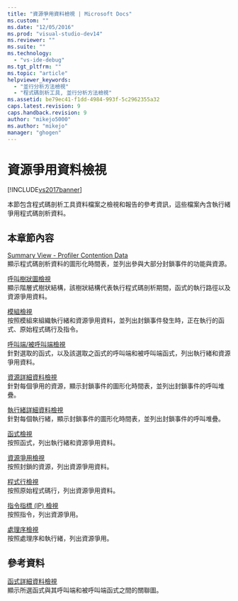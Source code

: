 ```yaml
---
title: "資源爭用資料檢視 | Microsoft Docs"
ms.custom: ""
ms.date: "12/05/2016"
ms.prod: "visual-studio-dev14"
ms.reviewer: ""
ms.suite: ""
ms.technology: 
  - "vs-ide-debug"
ms.tgt_pltfrm: ""
ms.topic: "article"
helpviewer_keywords: 
  - "並行分析方法檢視"
  - "程式碼剖析工具, 並行分析方法檢視"
ms.assetid: be79ec41-f1dd-4984-993f-5c2962355a32
caps.latest.revision: 9
caps.handback.revision: 9
author: "mikejo5000"
ms.author: "mikejo"
manager: "ghogen"
---
```

# 資源爭用資料檢視
[!INCLUDE[vs2017banner](../code-quality/includes/vs2017banner.md)]

本節包含程式碼剖析工具資料檔案之檢視和報告的參考資訊，這些檔案內含執行緒爭用程式碼剖析資料。  
  
## 本章節內容  
 [Summary View \- Profiler Contention Data](../profiling/resource-contention-data-views.md)  
 顯示程式碼剖析資料的圖形化時間表，並列出參與大部分封鎖事件的功能與資源。  
  
 [呼叫樹狀圖檢視](../profiling/call-tree-view-contention-data.md)  
 顯示階層式樹狀結構，該樹狀結構代表執行程式碼剖析期間，函式的執行路徑以及資源爭用資料。  
  
 [模組檢視](../profiling/modules-view-contention-data.md)  
 按照模組來組織執行緒和資源爭用資料，並列出封鎖事件發生時，正在執行的函式、原始程式碼行及指令。  
  
 [呼叫端\/被呼叫端檢視](../profiling/caller-callee-view-contention-data.md)  
 針對選取的函式，以及該選取之函式的呼叫端和被呼叫端函式，列出執行緒和資源爭用資料。  
  
 [資源詳細資料檢視](../profiling/resource-details-view-contention-data.md)  
 針對每個爭用的資源，顯示封鎖事件的圖形化時間表，並列出封鎖事件的呼叫堆疊。  
  
 [執行緒詳細資料檢視](../profiling/thread-details-view-contention-data.md)  
 針對每個執行緒，顯示封鎖事件的圖形化時間表，並列出封鎖事件的呼叫堆疊。  
  
 [函式檢視](../profiling/functions-view-contention-data.md)  
 按照函式，列出執行緒和資源爭用資料。  
  
 [資源爭用檢視](../profiling/resource-contentions-view-contention-data.md)  
 按照封鎖的資源，列出資源爭用資料。  
  
 [程式行檢視](../profiling/lines-view-contention-data.md)  
 按照原始程式碼行，列出資源爭用資料。  
  
 [指令指標 \(IP\) 檢視](../profiling/instruction-pointers-ips-view-contention-data.md)  
 按照指令，列出資源爭用。  
  
 [處理序檢視](../profiling/process-view-contention-data.md)  
 按照處理序和執行緒，列出資源爭用。  
  
## 參考資料  
 [函式詳細資料檢視](../profiling/function-details-view.md)  
 顯示所選函式與其呼叫端和被呼叫端函式之間的關聯圖。